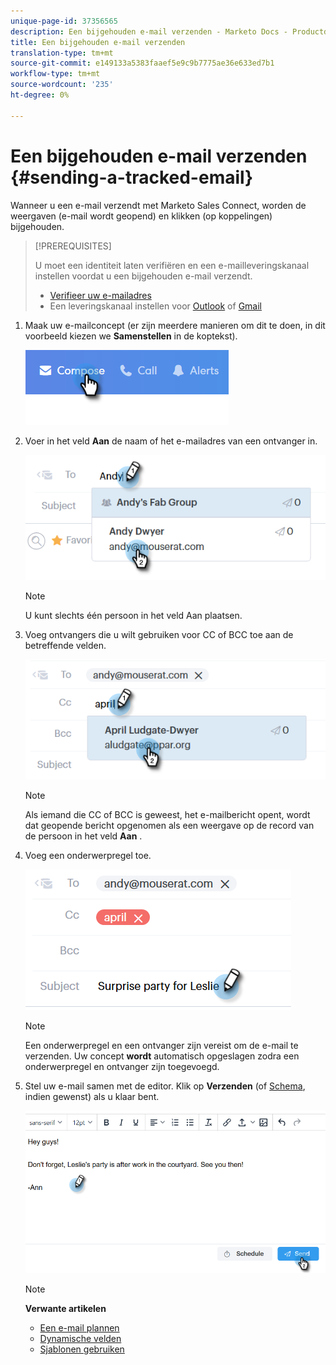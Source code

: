 ```yaml
---
unique-page-id: 37356565
description: Een bijgehouden e-mail verzenden - Marketo Docs - Productdocumentatie
title: Een bijgehouden e-mail verzenden
translation-type: tm+mt
source-git-commit: e149133a5383faaef5e9c9b7775ae36e633ed7b1
workflow-type: tm+mt
source-wordcount: '235'
ht-degree: 0%

---
```



# Een bijgehouden e-mail verzenden {#sending-a-tracked-email}

Wanneer u een e-mail verzendt met Marketo Sales Connect, worden de weergaven (e-mail wordt geopend) en klikken (op koppelingen) bijgehouden.

>[!PREREQUISITES]
>
>U moet een identiteit laten verifiëren en een e-mailleveringskanaal instellen voordat u een bijgehouden e-mail verzendt.
>
>* [Verifieer uw e-mailadres](http://docs.marketo.com/x/ewPh)
>* Een leveringskanaal instellen voor [Outlook](http://docs.marketo.com/x/Z4AOAQ) of [Gmail](http://docs.marketo.com/x/kYMOAQ)

>



1. Maak uw e-mailconcept (er zijn meerdere manieren om dit te doen, in dit voorbeeld kiezen we **Samenstellen** in de koptekst).

   ![](assets/one.png)

1. Voer in het veld **Aan** de naam of het e-mailadres van een ontvanger in.

   ![](assets/two.png)

   >[!NOTE]
   >
   >U kunt slechts één persoon in het veld Aan plaatsen.

1. Voeg ontvangers die u wilt gebruiken voor CC of BCC toe aan de betreffende velden.

   ![](assets/three.png)

   >[!NOTE]
   >
   >Als iemand die CC of BCC is geweest, het e-mailbericht opent, wordt dat geopende bericht opgenomen als een weergave op de record van de persoon in het veld **Aan** .

1. Voeg een onderwerpregel toe.

   ![](assets/four.png)

   >[!NOTE]
   >
   >Een onderwerpregel en een ontvanger zijn vereist om de e-mail te verzenden. Uw concept **wordt** automatisch opgeslagen zodra een onderwerpregel en ontvanger zijn toegevoegd.

1. Stel uw e-mail samen met de editor. Klik op **Verzenden** (of [Schema](http://docs.marketo.com/x/GAQ6Ag), indien gewenst) als u klaar bent.

   ![](assets/five.png)

   >[!NOTE]
   >
   >**Verwante artikelen**
   >
   >    
   >    
   >    * [Een e-mail plannen](http://docs.marketo.com/x/GAQ6Ag)
   >    * [Dynamische velden](http://docs.marketo.com/x/wwDb)
   >    * [Sjablonen gebruiken](http://docs.marketo.com/display/DOCS/Templates)


